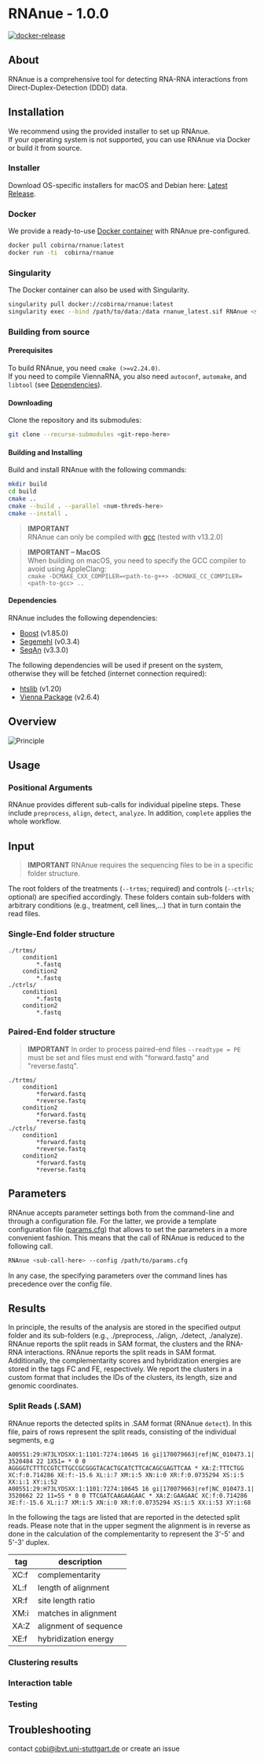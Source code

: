 # RNAnue - 1.0.0

[![docker-release](https://github.com/Ibvt/RNAnue/actions/workflows/docker.yml/badge.svg)](https://github.com/Ibvt/RNAnue/actions/workflows/docker.yml)

## About

RNAnue is a comprehensive tool for detecting RNA-RNA interactions from Direct-Duplex-Detection (DDD) data.

## Installation

We recommend using the provided installer to set up RNAnue.  
If your operating system is not supported, you can use RNAnue via Docker or build it from source.

### Installer

Download OS-specific installers for macOS and Debian here: [Latest Release](https://github.com/ChristopherAdelmann/RNAnue/releases/latest).

### Docker

We provide a ready-to-use [Docker container](https://hub.docker.com/repository/docker/cobirna/rnanue) with RNAnue pre-configured.

```bash
docker pull cobirna/rnanue:latest
docker run -ti  cobirna/rnanue
```

### Singularity

The Docker container can also be used with Singularity.

```bash
singularity pull docker://cobirna/rnanue:latest
singularity exec --bind /path/to/data:/data rnanue_latest.sif RNAnue <subcall> --config /data/params.cfg
```

### Building from source

#### Prerequisites

To build RNAnue, you need `cmake (>=v2.24.0)`.  
If you need to compile ViennaRNA, you also need `autoconf`, `automake`, and `libtool` (see [Dependencies](#dependencies)).

#### Downloading

Clone the repository and its submodules:

```bash
git clone --recurse-submodules <git-repo-here>
```

#### Building and Installing

Build and install RNAnue with the following commands:

```bash
mkdir build
cd build
cmake ..
cmake --build . --parallel <num-threds-here>
cmake --install .
```

> **IMPORTANT**  
> RNAnue can only be compiled with [gcc](https://gcc.gnu.org) (tested with v13.2.0)  

> **IMPORTANT – MacOS**  
> When building on macOS, you need to specify the GCC compiler to avoid using AppleClang:  
> ```cmake -DCMAKE_CXX_COMPILER=<path-to-g++> -DCMAKE_CC_COMPILER=<path-to-gcc> ..```

#### Dependencies

RNAnue includes the following dependencies:

* [Boost](https://github.com/boostorg/boost) (v1.85.0)
* [Segemehl](http://www.bioinf.uni-leipzig.de/Software/segemehl/) (v0.3.4)
* [SeqAn](https://github.com/seqan/seqan3) (v3.3.0)

The following dependencies will be used if present on the system, otherwise they will be fetched (internet connection required):

* [htslib](https://github.com/samtools/htslib.git) (v1.20)
* [Vienna Package](https://www.tbi.univie.ac.at/RNA/#binary_packages) (v2.6.4)

## Overview

![Principle](principle.png)

## Usage

### Positional Arguments

RNAnue provides different sub-calls for individual pipeline steps. These include `preprocess`,
`align`, `detect`, `analyze`. In addition, `complete` applies the whole workflow.

## Input

> **IMPORTANT** RNAnue requires the sequencing files to be in a specific folder structure.  

The root folders of the treatments (`--trtms`; required) and controls (`--ctrls`; optional) are specified accordingly. These folders contain sub-folders
with arbitrary conditions (e.g., treatment, cell lines,...) that in turn contain the read files.

### Single-End folder structure

```text
./trtms/
    condition1
        *.fastq
    condition2
        *.fastq
./ctrls/
    condition1
        *.fastq
    condition2
        *.fastq
```

### Paired-End folder structure

> **IMPORTANT**  In order to process paired-end files `--readtype = PE` must be set and files must end with "forward.fastq" and "reverse.fastq".

```text
./trtms/
    condition1
        *forward.fastq
        *reverse.fastq
    condition2
        *forward.fastq
        *reverse.fastq
./ctrls/
    condition1
        *forward.fastq
        *reverse.fastq
    condition2
        *forward.fastq
        *reverse.fastq
```

## Parameters

RNAnue accepts parameter settings both from the command-line and through a configuration file.
For the latter, we provide a template configuration file ([params.cfg](./example/params.cfg)) that
allows to set the parameters in a more convenient fashion. This means that the call of RNAnue
is reduced to the following call.

```bash
RNAnue <sub-call-here> --config /path/to/params.cfg
```

In any case, the specifying parameters over the command lines has precedence over the config file.

## Results

In principle, the results of the analysis are stored in the specified output folder and its sub-folders
(e.g., ./preprocess, ./align, ./detect, ./analyze). RNAnue reports the split reads in SAM format, the clusters
and the RNA-RNA interactions. RNAnue reports the split reads in SAM format. Additionally, the complementarity
scores and hybridization energies are stored in the tags FC and FE, respectively. We report the clusters in a
custom format that includes the IDs of the clusters, its length, size and genomic coordinates.

### Split Reads (.SAM)

RNAnue reports the detected splits in .SAM format (RNAnue `detect`). In this file, pairs of rows represent the
split reads, consisting of the individual segments, e.g

```text
A00551:29:H73LYDSXX:1:1101:7274:10645 16 gi|170079663|ref|NC_010473.1| 3520484 22 1X51= * 0 0 AGGGGTCTTTCCGTCTTGCCGCGGGTACACTGCATCTTCACAGCGAGTTCAA * XA:Z:TTTCTGG XC:f:0.714286 XE:f:-15.6 XL:i:7 XM:i:5 XN:i:0 XR:f:0.0735294 XS:i:5 XX:i:1 XY:i:52
A00551:29:H73LYDSXX:1:1101:7274:10645 16 gi|170079663|ref|NC_010473.1| 3520662 22 11=5S * 0 0 TTCGATCAAGAAGAAC * XA:Z:GAAGAAC XC:f:0.714286 XE:f:-15.6 XL:i:7 XM:i:5 XN:i:0 XR:f:0.0735294 XS:i:5 XX:i:53 XY:i:68

```

In the following the tags are listed that are reported in the detected split reads. Please note that in the upper
segment the alignment is in reverse as done in the calculation of the complementarity to represent the 3'-5' and 5'-3'
duplex.

| tag | description |
| --- | ----------- |
| XC:f | complementarity |
| XL:f | length of alignment |
| XR:f | site length ratio |
| XM:i | matches in alignment |
| XA:Z | alignment of sequence |
| XE:f | hybridization energy |

### Clustering results

### Interaction table

### Testing

## Troubleshooting

contact <cobi@ibvt.uni-stuttgart.de> or create an issue
